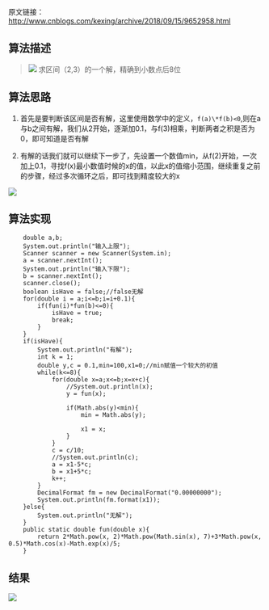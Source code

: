 原文链接：http://www.cnblogs.com/kexing/archive/2018/09/15/9652958.html
## 算法描述
> ![](https://img2018.cnblogs.com/blog/1210268/201809/1210268-20180915215205714-1433579005.png)
	求区间（2,3）的一个解，精确到小数点后8位
	
## 算法思路

1. 首先是要判断该区间是否有解，这里使用数学中的定义，`f(a)\*f(b)<0`,则在a与b之间有解，我们从2开始，逐渐加0.1，与f(3)相乘，判断两者之积是否为0，即可知道是否有解

2. 有解的话我们就可以继续下一步了，先设置一个数值min，从f(2)开始，一次加上0.1，寻找f(x)最小数值时候的x的值，以此x的值缩小范围，继续重复之前的步骤，经过多次循环之后，即可找到精度较大的x


![](https://img2018.cnblogs.com/blog/1210268/201809/1210268-20180915225159894-936378945.png)

## 算法实现

		
		double a,b;
		System.out.println("输入上限");
		Scanner scanner = new Scanner(System.in);
		a = scanner.nextInt();
		System.out.println("输入下限");
		b = scanner.nextInt();
		scanner.close();
		boolean isHave = false;//false无解
		for(double i = a;i<=b;i=i+0.1){
			if(fun(i)*fun(b)<=0){
				isHave = true;
				break;
			}
		}
		if(isHave){
			System.out.println("有解");
			int k = 1;
			double y,c = 0.1,min=100,x1=0;//min赋值一个较大的初值
			while(k<=8){
				for(double x=a;x<=b;x=x+c){
					//System.out.println(x);
					y = fun(x);
					
					if(Math.abs(y)<min){
						min = Math.abs(y);
						
						x1 = x;
					}
				}
				c = c/10;
				//System.out.println(c);
				a = x1-5*c;
				b = x1+5*c;
				k++;
			}
			DecimalFormat fm = new DecimalFormat("0.00000000");
			System.out.println(fm.format(x1));
		}else{
			System.out.println("无解");
		}
		public static double fun(double x){
			return 2*Math.pow(x, 2)*Math.pow(Math.sin(x), 7)+3*Math.pow(x, 0.5)*Math.cos(x)-Math.exp(x)/5;
		}

## 结果
![](https://img2018.cnblogs.com/blog/1210268/201809/1210268-20180915225219896-1634871464.png)